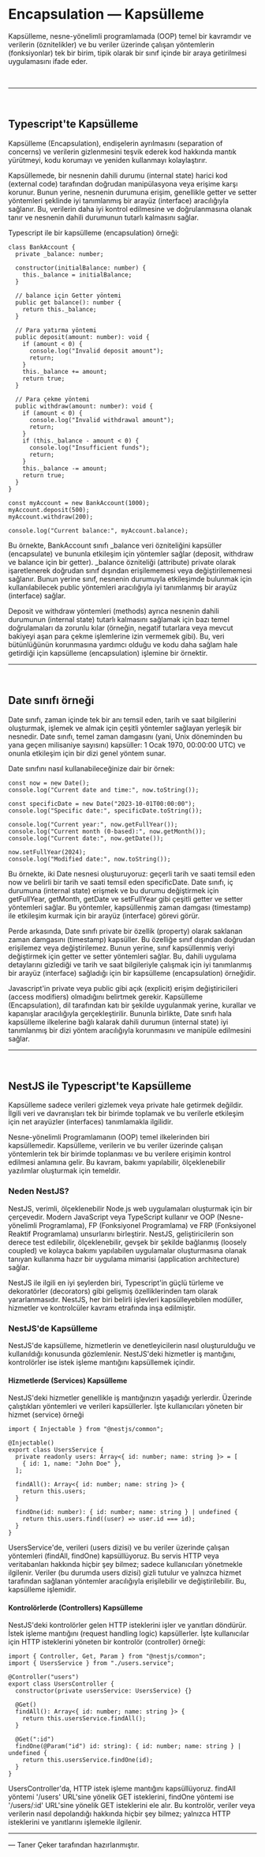 <br/>

# Encapsulation — Kapsülleme

Kapsülleme, nesne-yönelimli programlamada (OOP) temel bir kavramdır ve verilerin (öznitelikler) ve bu veriler üzerinde çalışan yöntemlerin (fonksiyonlar) tek bir birim, tipik olarak bir sınıf içinde bir araya getirilmesi uygulamasını ifade eder.

<br/>

---

<br/>

## Typescript'te Kapsülleme

Kapsülleme (Encapsulation), endişelerin ayrılmasını (separation of concerns) ve verilerin gizlenmesini teşvik ederek kod hakkında mantık yürütmeyi, kodu korumayı ve yeniden kullanmayı kolaylaştırır.

Kapsüllemede, bir nesnenin dahili durumu (internal state) harici kod (external code) tarafından doğrudan manipülasyona veya erişime karşı korunur. Bunun yerine, nesnenin durumuna erişim, genellikle getter ve setter yöntemleri şeklinde iyi tanımlanmış bir arayüz (interface) aracılığıyla sağlanır. Bu, verilerin daha iyi kontrol edilmesine ve doğrulanmasına olanak tanır ve nesnenin dahili durumunun tutarlı kalmasını sağlar.

Typescript ile bir kapsülleme (encapsulation) örneği:

```tsx
class BankAccount {
  private _balance: number;

  constructor(initialBalance: number) {
    this._balance = initialBalance;
  }

  // balance için Getter yöntemi
  public get balance(): number {
    return this._balance;
  }

  // Para yatırma yöntemi
  public deposit(amount: number): void {
    if (amount < 0) {
      console.log("Invalid deposit amount");
      return;
    }
    this._balance += amount;
    return true;
  }

  // Para çekme yöntemi
  public withdraw(amount: number): void {
    if (amount < 0) {
      console.log("Invalid withdrawal amount");
      return;
    }
    if (this._balance - amount < 0) {
      console.log("Insufficient funds");
      return;
    }
    this._balance -= amount;
    return true;
  }
}

const myAccount = new BankAccount(1000);
myAccount.deposit(500);
myAccount.withdraw(200);

console.log("Current balance:", myAccount.balance);
```

Bu örnekte, BankAccount sınıfı \_balance veri özniteliğini kapsüller (encapsulate) ve bununla etkileşim için yöntemler sağlar (deposit, withdraw ve balance için bir getter).
\_balance özniteliği (attribute) private olarak işaretlenerek doğrudan sınıf dışından erişilememesi veya değiştirilememesi sağlanır. Bunun yerine sınıf, nesnenin durumuyla etkileşimde bulunmak için kullanılabilecek public yöntemleri aracılığıyla iyi tanımlanmış bir arayüz (interface) sağlar.

Deposit ve withdraw yöntemleri (methods) ayrıca nesnenin dahili durumunun (internal state) tutarlı kalmasını sağlamak için bazı temel doğrulamaları da zorunlu kılar (örneğin, negatif tutarlara veya mevcut bakiyeyi aşan para çekme işlemlerine izin vermemek gibi). Bu, veri bütünlüğünün korunmasına yardımcı olduğu ve kodu daha sağlam hale getirdiği için kapsülleme (encapsulation) işlemine bir örnektir.
<br/>

---

<br/>

## Date sınıfı örneği

Date sınıfı, zaman içinde tek bir anı temsil eden, tarih ve saat bilgilerini oluşturmak, işlemek ve almak için çeşitli yöntemler sağlayan yerleşik bir nesnedir. Date sınıfı, temel zaman damgasını (yani, Unix döneminden bu yana geçen milisaniye sayısını) kapsüller: 1 Ocak 1970, 00:00:00 UTC) ve onunla etkileşim için bir dizi genel yöntem sunar.

Date sınıfını nasıl kullanabileceğinize dair bir örnek:

```tsx
const now = new Date();
console.log("Current date and time:", now.toString());

const specificDate = new Date("2023-10-01T00:00:00");
console.log("Specific date:", specificDate.toString());

console.log("Current year:", now.getFullYear());
console.log("Current month (0-based):", now.getMonth());
console.log("Current date:", now.getDate());

now.setFullYear(2024);
console.log("Modified date:", now.toString());
```

Bu örnekte, iki Date nesnesi oluşturuyoruz: geçerli tarih ve saati temsil eden now ve belirli bir tarih ve saati temsil eden specificDate. Date sınıfı, iç durumuna (internal state) erişmek ve bu durumu değiştirmek için getFullYear, getMonth, getDate ve setFullYear gibi çeşitli getter ve setter yöntemleri sağlar. Bu yöntemler, kapsüllenmiş zaman damgası (timestamp) ile etkileşim kurmak için bir arayüz (interface) görevi görür.

Perde arkasında, Date sınıfı private bir özellik (property) olarak saklanan zaman damgasını (timestamp) kapsüller. Bu özelliğe sınıf dışından doğrudan erişilemez veya değiştirilemez. Bunun yerine, sınıf kapsüllenmiş veriyi değiştirmek için getter ve setter yöntemleri sağlar. Bu, dahili uygulama detaylarını gizlediği ve tarih ve saat bilgileriyle çalışmak için iyi tanımlanmış bir arayüz (interface) sağladığı için bir kapsülleme (encapsulation) örneğidir.

Javascript'in private veya public gibi açık (explicit) erişim değiştiricileri (access modifiers) olmadığını belirtmek gerekir. Kapsülleme (Encapsulation), dil tarafından katı bir şekilde uygulanmak yerine, kurallar ve kapanışlar aracılığıyla gerçekleştirilir. Bununla birlikte, Date sınıfı hala kapsülleme ilkelerine bağlı kalarak dahili durumun (internal state) iyi tanımlanmış bir dizi yöntem aracılığıyla korunmasını ve manipüle edilmesini sağlar.
<br/>

---

<br/>

## NestJS ile Typescript'te Kapsülleme

Kapsülleme sadece verileri gizlemek veya private hale getirmek değildir. İlgili veri ve davranışları tek bir birimde toplamak ve bu verilerle etkileşim için net arayüzler (interfaces) tanımlamakla ilgilidir.

Nesne-yönelimli Programlamanın (OOP) temel ilkelerinden biri kapsüllemedir. Kapsülleme, verilerin ve bu veriler üzerinde çalışan yöntemlerin tek bir birimde toplanması ve bu verilere erişimin kontrol edilmesi anlamına gelir. Bu kavram, bakımı yapılabilir, ölçeklenebilir yazılımlar oluşturmak için temeldir.
<br/>

### Neden NestJS?

NestJS, verimli, ölçeklenebilir Node.js web uygulamaları oluşturmak için bir çerçevedir. Modern JavaScript veya TypeScript kullanır ve OOP (Nesne-yönelimli Programlama), FP (Fonksiyonel Programlama) ve FRP (Fonksiyonel Reaktif Programlama) unsurlarını birleştirir. NestJS, geliştiricilerin son derece test edilebilir, ölçeklenebilir, gevşek bir şekilde bağlanmış (loosely coupled) ve kolayca bakımı yapılabilen uygulamalar oluşturmasına olanak tanıyan kullanıma hazır bir uygulama mimarisi (application architecture) sağlar.

NestJS ile ilgili en iyi şeylerden biri, Typescript'in güçlü türleme ve dekoratörler (decorators) gibi gelişmiş özelliklerinden tam olarak yararlanmasıdır. NestJS, her biri belirli işlevleri kapsülleyebilen modüller, hizmetler ve kontrolcüler kavramı etrafında inşa edilmiştir.
<br/>

### NestJS'de Kapsülleme

NestJS'de kapsülleme, hizmetlerin ve denetleyicilerin nasıl oluşturulduğu ve kullanıldığı konusunda gözlemlenir. NestJS'deki hizmetler iş mantığını, kontrolörler ise istek işleme mantığını kapsüllemek içindir.
<br/>

#### Hizmetlerde (Services) Kapsülleme

NestJS'deki hizmetler genellikle iş mantığınızın yaşadığı yerlerdir. Üzerinde çalıştıkları yöntemleri ve verileri kapsüllerler. İşte kullanıcıları yöneten bir hizmet (service) örneği

```tsx
import { Injectable } from "@nestjs/common";

@Injectable()
export class UsersService {
  private readonly users: Array<{ id: number; name: string }> = [
    { id: 1, name: "John Doe" },
  ];

  findAll(): Array<{ id: number; name: string }> {
    return this.users;
  }

  findOne(id: number): { id: number; name: string } | undefined {
    return this.users.find((user) => user.id === id);
  }
}
```

UsersService'de, verileri (users dizisi) ve bu veriler üzerinde çalışan yöntemleri (findAll, findOne) kapsüllüyoruz. Bu servis HTTP veya veritabanları hakkında hiçbir şey bilmez; sadece kullanıcıları yönetmekle ilgilenir. Veriler (bu durumda users dizisi) gizli tutulur ve yalnızca hizmet tarafından sağlanan yöntemler aracılığıyla erişilebilir ve değiştirilebilir. Bu, kapsülleme işlemidir.
<br/>

#### Kontrolörlerde (Controllers) Kapsülleme

NestJS'deki kontrolörler gelen HTTP isteklerini işler ve yanıtları döndürür. İstek işleme mantığını (request handling logic) kapsüllerler. İşte kullanıcılar için HTTP isteklerini yöneten bir kontrolör (controller) örneği:

```tsx
import { Controller, Get, Param } from "@nestjs/common";
import { UsersService } from "./users.service";

@Controller("users")
export class UsersController {
  constructor(private usersService: UsersService) {}

  @Get()
  findAll(): Array<{ id: number; name: string }> {
    return this.usersService.findAll();
  }

  @Get(":id")
  findOne(@Param("id") id: string): { id: number; name: string } | undefined {
    return this.usersService.findOne(id);
  }
}
```

UsersController'da, HTTP istek işleme mantığını kapsüllüyoruz. findAll yöntemi '/users' URL'sine yönelik GET isteklerini, findOne yöntemi ise '/users/:id' URL'sine yönelik GET isteklerini ele alır. Bu kontrolör, veriler veya verilerin nasıl depolandığı hakkında hiçbir şey bilmez; yalnızca HTTP isteklerini ve yanıtlarını işlemekle ilgilenir.

---

— Taner Çeker tarafından hazırlanmıştır.
